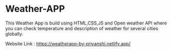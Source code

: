 # Weather-APP
This Weather App  is build using HTML,CSS,JS and Open weather API where you can check temperature and description of weather for several cities globally.

Website Link : 
https://weatherapp-by-priyanshi.netlify.app/
